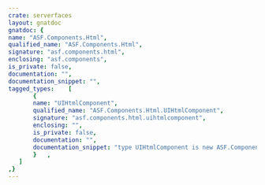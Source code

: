 ```yaml
---
crate: serverfaces
layout: gnatdoc
gnatdoc: {
name: "ASF.Components.Html",
qualified_name: "ASF.Components.Html",
signature: "asf.components.html",
enclosing: "asf.components",
is_private: false,
documentation: "",
documentation_snippet: "",
tagged_types:    [
       {
       name: "UIHtmlComponent",
       qualified_name: "ASF.Components.Html.UIHtmlComponent",
       signature: "asf.components.html.uihtmlcomponent",
       enclosing: "",
       is_private: false,
       documentation: "",
       documentation_snippet: "type UIHtmlComponent is new ASF.Components.Core.UIComponentBase with private;",
       }   ,
   ]
,}
---
```

